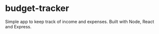 # budget-tracker
Simple app to keep track of income and expenses.  Built with Node, React and Express.
